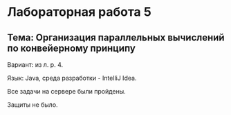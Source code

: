 # Лабораторная работа 5

## Тема: Организация параллельных вычислений по конвейерному принципу

Вариант: из л. р. 4.

Язык: Java, среда разработки - IntelliJ Idea.

Все задачи на сервере были пройдены.

Защиты не было.